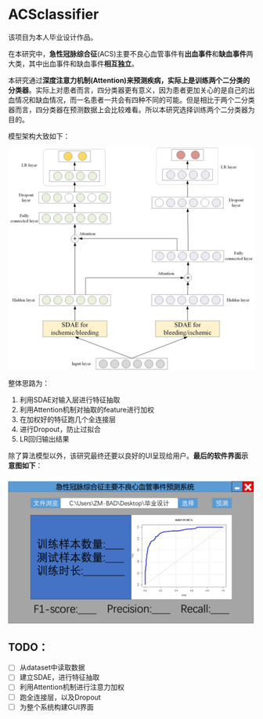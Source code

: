 # ACSclassifier
该项目为本人毕业设计作品。

在本研究中，**急性冠脉综合征**(ACS)主要不良心血管事件有**出血事件**和**缺血事件**两大类，其中出血事件和缺血事件**相互独立**。

本研究通过**深度注意力机制(Attention)**来预测疾病，实际上是训练**两个二分类的分类器**。实际上对患者而言，四分类器更有意义，因为患者更加关心的是自己的出血情况和缺血情况，而一名患者一共会有四种不同的可能。但是相比于两个二分类器而言，四分类器在预测数据上会比较难看。所以本研究选择训练两个二分类器为目的。

模型架构大致如下：


![easonjim](https://raw.githubusercontent.com/ZM-BAD/ACSclassifier/master/idea.jpg)



整体思路为：

1. 利用SDAE对输入层进行特征抽取
2. 利用Attention机制对抽取的feature进行加权
3. 在加权好的特征跑几个全连接层
4. 进行Dropout，防止过拟合
5. LR回归输出结果


除了算法模型以外，该研究最终还要以良好的UI呈现给用户。**最后的软件界面示意图如下**：

![](https://raw.githubusercontent.com/ZM-BAD/ACSclassifier/master/panel.png)



## TODO：

- [ ] 从dataset中读取数据
- [ ] 建立SDAE，进行特征抽取
- [ ] 利用Attention机制进行注意力加权
- [ ] 跑全连接层，以及Dropout
- [ ] 为整个系统构建GUI界面
